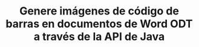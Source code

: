 ---
############################# Static ############################
layout: "auto-gen-gist"
draft: false
path: "zh/assembly/java/barcode/odt/"
otherformats: DOC DOCX DOCM DOT DOTX DOTM RTF OTT 

############################# Head ############################
head_title: "Creación y edición de códigos de barras en documentos de procesamiento de texto a través de Java"
head_description: "GroupDocs.Assembly java API permite a los programadores crear, agregar y editar imágenes de códigos de barras dentro de documentos de Word (DOC, DOCX, DOCM, DOT, DOTX, RTF y ODT)."

############################# Header ############################
title: "Genere imágenes de código de barras en documentos de Word ODT a través de la API de Java"
description: "GroupDocs.Assembly java API facilita a los desarrolladores de software la creación y modificación dinámica de imágenes de códigos de barras dentro de sus documentos Word ODT dentro de aplicaciones Java."

######################### Download Button #######################
button:
    enable: true

############################# About ############################
about:
    enable: true
    title: "¿Cómo crear y editar códigos de barras en documentos de procesamiento de textos?"
    content: |
     Los códigos de barras se están volviendo populares y se usan en todas partes en estos días. Comenzó a aparecer en las tiendas de abarrotes a mediados de la década de 1970 y hoy en día se puede encontrar en libros, boletos, hospitales para rastrear medicamentos, tiendas de autopartes y muchos más. Esta página web explicará cómo crear y agregar dinámicamente imágenes de códigos de barras en diferentes tipos de documentos y correos electrónicos dentro de aplicaciones Java. GroupDocs.Assembly para Java es una API muy útil que ayuda a los desarrolladores de software a crear potentes aplicaciones de generación de informes y automatización de documentos. Brinda soporte para manejar muchos formatos de documentos populares como PDF, HTML, XPS, Microsoft Office Word, hojas de cálculo de Excel, presentaciones de PowerPoint, correo electrónico de Outlook y muchos más. La API de Java facilita la creación e inserción de imágenes de códigos de barras en documentos y mensajes de correo electrónico con solo un par de líneas de código. También admite la modificación de las propiedades de la imagen del código de barras, como escalar la imagen del código de barras, alterar los colores del frente y del fondo, cambiar la resolución de la imagen del código de barras, la ubicación del texto del código de barras, cambiar las fuentes y más.

############################# content ############################
steps:
    enable: true
    block:
    - title_left: "Generación de Imágenes de Códigos de Barras en ODT Documentos"
      content_left: |
       El siguiente ejemplo de código Java muestra la creación dinámica y la inserción de imágenes de código de barras dentro de documentos de Microsoft Word ODT. Los desarrolladores pueden lograr la tarea usando solo un par de líneas de código Java.

      title_right: "Agregue códigos de barras en el archivo ODT a través de Java"
      content_right: |
        * Cree una instancia de [DocumentAssembler](https://apireference.groupdocs.com/assembly/java/com.groupdocs.assembly/DocumentAssembler)
        * Llame a [AssembleDocument]( https://apireference.groupdocs.com/assembly/java/com.groupdocs.assembly/DocumentAssembler#assembleDocument-java.io.InputStream-java.io.OutputStream-com.groupdocs.assembly.DataSourceInfo...-) método con los siguientes parámetros
          * Stream para leer un documento de plantilla.
          * Stream para escribir el documento resultante.
          * Opciones de carga y guardado de documentos.
          * Detalles Información sobre los objetos de origen de datos que se utilizarán.

     
      gisthash: "eaf50ed48706b66730933fc4b57cdd87"
      gistfile: "barcodes_creation_in_word_documents.java"

    - title_left: "Requisitos del sistema"
      content_left: |
        Las API de GroupDocs.Assembly Java son compatibles con todas las principales plataformas y sistemas operativos. Puede generar documentos en Microsoft Word, Excel, PowerPoint, Outlook, OpenOffice y más de 50 formatos. Para obtener una guía completa de requisitos del sistema, visite [requisitos del sistema](https://docs.groupdocs.com/assembly/java/system-requirements/) Antes de ejecutar el código a continuación, asegúrese de tener los siguientes requisitos previos instalados en su sistema:
         * Sistemas Operativos: Microsoft Windows, Linux, Mac OS
         * Compatibilidad con versiones de Java: J2SE 7.0 (1.7), J2SE 8.0 (1.8) o superior
         * Obtenga la última versión de las API Java de GroupDocs.Assembly de [Maven](https://mvnrepository.com/artifact/com.groupdocs/groupdocs-assembly/)
        
      title_right: "Por qué usar GroupDocs.Assembly"
      content_right: |
        * Cree documentos personalizados a partir de plantillas.
        * Adjunte dinámicamente archivos adjuntos de correo electrónico.
        * No se requiere software adicional para crear y automatizar documentos.
        * Genera un documento de salida basado en la fuente de datos.
        * Insertar dinámicamente el contenido del documento en el informe
        * Aplicar fórmula durante el montaje de la hoja de cálculo.
        * Proporciona soporte para múltiples formatos de datos
        * Soporte de operaciones de datos secuenciales.

demos:
    enable: true
        

more_formats:
    enable: true


back_to_top:
    enable: true
---